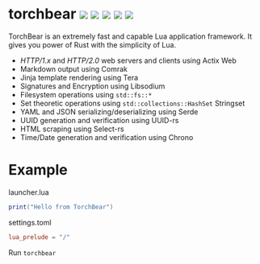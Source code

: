 # torchbear [![](https://img.shields.io/crates/v/torchbear.svg)](https://crates.io/crates/torchbear) [![](https://docs.rs/torchbear/badge.svg)](https://docs.rs/torchbear/) [![](https://travis-ci.com/foundpatterns/torchbear.svg?branch=master)](https://www.travis-ci.com/foundpatterns/torchbear) [![](https://ci.appveyor.com/api/projects/status/mg6e0p7s5v7j61ja?svg=true)](https://ci.appveyor.com/project/mitchtbaum/torchbear) [![](https://img.shields.io/discord/497593709219676176.svg?logo=discord)](https://discord.gg/sWCQxT)

TorchBear is an extremely fast and capable Lua application framework.  It gives you power of Rust with the simplicity of Lua.

* *HTTP/1.x* and *HTTP/2.0* web servers and clients using Actix Web
* Markdown output using Comrak
* Jinja template rendering using Tera
* Signatures and Encryption using Libsodium
* Filesystem operations using `std::fs::*`
* Set theoretic operations using `std::collections::HashSet` Stringset
* YAML and JSON serializing/deserializing using Serde
* UUID generation and verification using UUID-rs
* HTML scraping using Select-rs
* Time/Date generation and verification using Chrono

# Example
launcher.lua
```lua
print("Hello from TorchBear")
```
settings.toml
```toml
lua_prelude = "/"
```
Run
`torchbear`
